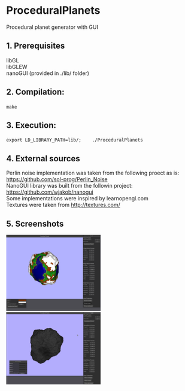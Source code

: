 # ProceduralPlanets
Procedural planet generator with GUI

## 1. Prerequisites
libGL  
libGLEW   
nanoGUI (provided in ./lib/ folder)  

## 2. Compilation:
 `make`

## 3. Execution:
 `export LD_LIBRARY_PATH=lib/;   
 ./ProceduralPlanets`  

## 4. External sources
Perlin noise implementation was taken from the following proect as is:  
https://github.com/sol-prog/Perlin_Noise  
NanoGUI library was built from the followin project:  
https://github.com/wjakob/nanogui  
Some implementations were inspired by learnopengl.com  
Textures were taken from http://textures.com/  

## 5. Screenshots
<img src="https://github.com/edikar/ProceduralPlanets/blob/master/images/earth.png" height="50%" width="50%">
<img src="https://github.com/edikar/ProceduralPlanets/blob/master/images/rock.png" height="50%" width="50%">
